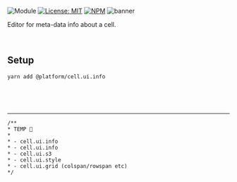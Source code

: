 ![Module](https://img.shields.io/badge/%40platform-cell.ui.info-%23EA4E7E.svg)
[![License: MIT](https://img.shields.io/badge/license-MIT-blue.svg)](https://opensource.org/licenses/MIT)
[![NPM](https://img.shields.io/npm/v/@platform/cell.ui.info.svg?colorB=blue&style=flat)](https://www.npmjs.com/package/@platform/cell.ui.info)
![banner](https://user-images.githubusercontent.com/185555/67750694-9ac1b280-fa94-11e9-87a2-8ccdc312cb9b.png)

Editor for meta-data info about a cell.

<p>&nbsp;<p>

## Setup

    yarn add @platform/cell.ui.info

<p>&nbsp;<p>
<p>&nbsp;<p>

---

    /**
    * TEMP 🐷
    *
    * - cell.ui.info
    * - cell.ui.info
    * - cell.ui.s3
    * - cell.ui.style
    * - cell.ui.grid (colspan/rowspan etc)
    */
